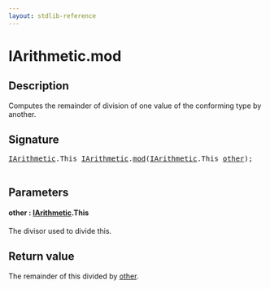 ```yaml
---
layout: stdlib-reference
---
```


# IArithmetic\.mod

## Description

Computes the remainder of division of one value of the conforming type by another.



## Signature 

<pre>
<a href="index.md" class="code_type">IArithmetic</a>.<span class="code_keyword">This</span> <a href="index.md" class="code_type">IArithmetic</a>.<a href="mod.md">mod</a>(<a href="index.md" class="code_type">IArithmetic</a>.<span class="code_keyword">This</span> <a href="mod.md#decl-other" class="code_param">other</a>);

</pre>

## Parameters

####  <a id="decl-other"></a>other  : [IArithmetic](index.md)\.This
The divisor used to divide <span class='code'>this</span>.


## Return value
The remainder of <span class='code'>this</span> divided by <span class='code'><a href="mod.md#decl-other" class="code_param">other</a></span>.



<script>
// Fix .md links to .html when on ReadTheDocs
if (window.location.hostname.includes('readthedocs') || 
    window.location.hostname.includes('rtfd.io')) {
  document.addEventListener('DOMContentLoaded', function() {
    const links = document.querySelectorAll('a');
    links.forEach(link => {
      const href = link.getAttribute('href');
      if (href && href.includes('.md')) {
        // This regex will handle .md links with or without fragment identifiers or query parameters
        link.href = link.href.replace(/(.+)\.md(#[^?]*)?(\?.*)?$/, '$1.html$2$3');
      }
    });
  });
}
</script>
